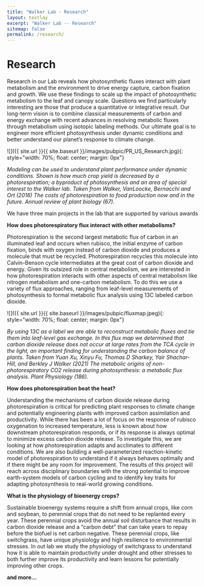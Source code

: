 ```yaml
---
title: "Walker Lab - Research"
layout: textlay
excerpt: "Walker Lab -- Research"
sitemap: false
permalink: /research/
---
```


# Research

Research in our Lab reveals how photosynthetic fluxes interact with plant metabolism and the environment to drive energy capture, carbon fixation and growth. We use these findings to scale up the impact of photosynthetic metabolism to the leaf and canopy scale. Questions we find particularly interesting are those that produce a quantitative or integrative result. Our long-term vision is to combine classical measurements of carbon and energy exchange with recent advances in resolving metabolic fluxes through metabolism using isotopic labeling methods. Our ultimate goal is to engineer more efficient photosynthesis under dynamic conditions and better understand our planet’s response to climate change.

![]({{ site.url }}{{ site.baseurl }}/images/pubpic/PR_US_Research.jpg){: style="width: 70%; float: center; margin: 0px"}

<em>Modeling can be used to understand plant performance under dynamic conditions. Shown is how much crop yield is decreased by a photorespiration; a byproduct of photosynthesis and an area of special interest to the Walker lab.
Taken from Walker, VanLoocke, Bernacchi and Ort (2016) The costs of photorespiration to food production now and in the future. Annual review of plant biology (67).</em>

We have three main projects in the lab that are supported by various awards

**How does photorespiratory flux interact with other metabolisms?** 

Photorespiration is the second largest metabolic flux of carbon in an illuminated leaf and occurs when rubisco, the initial enzyme of carbon fixation, binds with oxygen instead of carbon dioxide and produces a molecule that must be recycled. Photorespiration recycles this molecule into Calvin-Benson cycle intermediates at the great cost of carbon dioxide and energy. Given its outsized role in central metabolism, we are interested in how photorespiration interacts with other aspects of central metabolism like nitrogen metabolism and one-carbon metabolism. To do this we use a variety of flux approaches, ranging from leaf-level measurements of photosynthesis to formal metabolic flux analysis using 13C labeled carbon dioxide.

![]({{ site.url }}{{ site.baseurl }}/images/pubpic/fluxmap.jpeg){: style="width: 70%; float: center; margin: 0px"}

<em>By using 13C as a label we are able to reconstruct metabolic fluxes and tie them into leaf-level gas exchange. In this flux map we determined that carbon dioxide release does not occur at large rates from the TCA cycle in the light, an important finding for understanding the carbon balance of plants.
Taken from Yuan Xu, Xinyu Fu, Thomas D Sharkey, Yair Shachar-Hill, and Berkley J Walker (2021) The metabolic origins of non-photorespiratory CO2 release during photosynthesis: a metabolic flux analysis. Plant Physiology (186).</em>


**How does photorespiration beat the heat?** 

Understanding the mechanisms of carbon dioxide release during photorespiration is critical for predicting plant responses to climate change and potentially engineering plants with improved carbon assimilation and productivity. While there has been a lot of focus on the response of rubisco oxygenation to increased temperature, less is known about how downstream photorespiration responds, or if its response is always optimal to minimize excess carbon dioxide release. To investigate this, we are looking at how photorespiration adapts and acclimates to different conditions. We are also building a well-parameterized reaction-kinetic model of photorespiration to understand if it always behaves optimally and if there might be any room for improvement. The results of this project will reach across disciplinary boundaries with the strong potential to improve earth-system models of carbon cycling and to identify key traits for adapting photosynthesis to real-world growing conditions.

**What is the physiology of bioenergy crops?** 

Sustainable bioenergy systems require a shift from annual crops, like corn and soybean, to perennial crops that do not need to be replanted every year. These perennial crops avoid the annual soil disturbance that results in carbon dioxide release and a “carbon debt” that can take years to repay before the biofuel is net carbon negative. These perennial crops, like switchgrass, have unique physiology and high resilience to environmental stresses. In out lab we study the physiology of switchgrass to understand how it is able to maintain productivity under drought and other stresses to both further improve its productivity and learn lessons for potentially improving other crops.

**and more...** 
